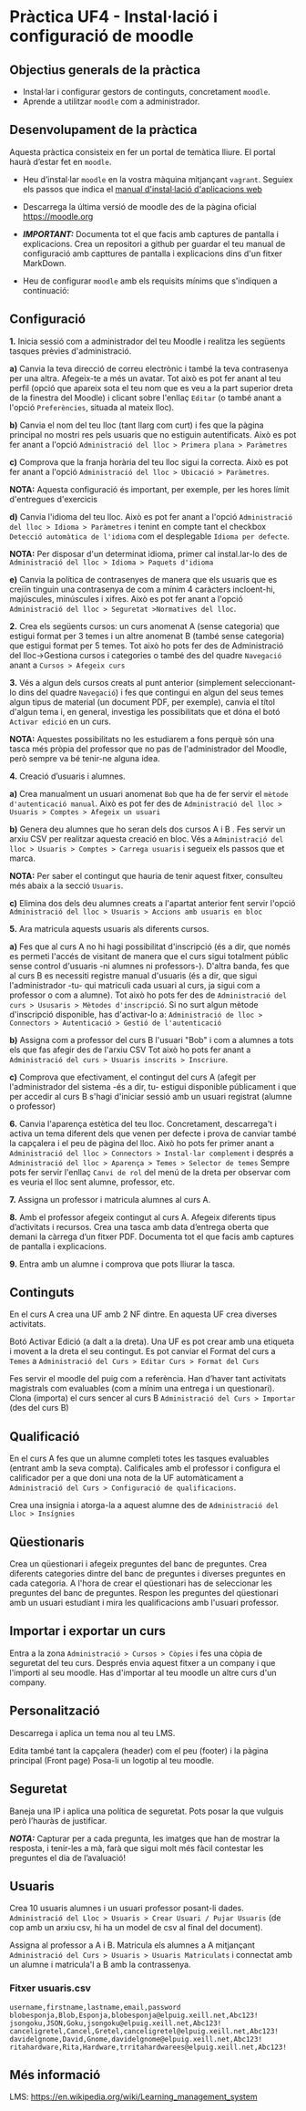 # Pràctica UF4 - Instal·lació i configuració de moodle
## Objectius generals de la pràctica
* Instal·lar i configurar gestors de continguts, concretament `moodle`.
* Aprende a utilitzar `moodle` com a administrador.

## Desenvolupament de la pràctica

Aquesta pràctica consisteix en fer un portal de temàtica lliure. El portal haurà d’estar fet en `moodle`.

* Heu d’instal·lar `moodle` en la vostra màquina mitjançant `vagrant`. Seguiex els passos que indica el [manual d'instal·lació d'aplicacions web](installacio-aplicacions-web.md)

* Descarrega la última versió de moodle des de la pàgina oficial https://moodle.org

* ***IMPORTANT:*** Documenta tot el que facis amb captures de pantalla i explicacions. Crea un repositori a github per guardar el teu manual de configuració amb capttures de pantalla i explicacions dins d'un fitxer MarkDown.

* Heu de configurar `moodle` amb els requisits mínims que s'indiquen a continuació:

## Configuració


**1.** Inicia sessió com a administrador del teu Moodle i realitza les següents tasques prèvies d'administració.

   **a)** Canvia la teva direcció de correu electrònic i també la teva contrasenya per una altra. Afegeix-te a més un avatar. Tot això es pot fer anant al teu perfil (opció que apareix sota el teu nom que es veu a la part superior dreta de la finestra del Moodle) i clicant sobre l'enllaç `Editar` (o també anant a l'opció `Preferències`, situada al mateix lloc).
   
   **b)** Canvia el nom del teu lloc (tant llarg com curt) i fes que la pàgina principal no mostri res pels usuaris que no estiguin autentificats. Això es pot fer anant a l'opció `Administració del lloc > Primera plana > Paràmetres`
   
   **c)** Comprova que la franja horària del teu lloc sigui la correcta. Això es pot fer anant a l'opció `Administració del lloc > Ubicació > Paràmetres`.
   
   **NOTA:** Aquesta configuració és important, per exemple, per les hores límit d'entregues d'exercicis
   
   **d)** Canvia l'idioma del teu lloc. Això es pot fer anant a l'opció `Administració del lloc > Idioma > Paràmetres` i tenint en compte tant el checkbox `Detecció automàtica de l'idioma` com el desplegable `Idioma per defecte`.
   
   **NOTA:** Per disposar d'un determinat idioma, primer cal instal.lar-lo des de `Administració del lloc > Idioma > Paquets d'idioma`
   
   **e)** Canvia la política de contrasenyes de manera que els usuaris que es creiïn tinguin una contrasenya de com a mínim 4 caràcters incloent-hi, majúscules, minúscules i xifres. Això es pot fer anant a l'opció `Administració del lloc > Seguretat >Normatives del lloc`.

**2.** Crea els següents cursos: un curs anomenat A (sense categoria) que estigui format per 3 temes i un altre anomenat B (també sense categoria) que estigui format per 5 temes. Tot això ho pots fer des de Administració del lloc->Gestiona cursos i categories o també des del quadre `Navegació` anant a `Cursos > Afegeix curs`

**3.** Vés a algun dels cursos creats al punt anterior (simplement seleccionant-lo dins del quadre `Navegació`) i fes que contingui en algun del seus temes algun tipus de material (un document PDF, per exemple), canvia el títol d'algun tema i, en general, investiga les possibilitats que et dóna el botó `Activar edició` en un curs.

   **NOTA:** Aquestes possibilitats no les estudiarem a fons perquè són una tasca més pròpia del professor que no pas de l'administrador del Moodle, però sempre va bé tenir-ne alguna idea.

**4.** Creació d’usuaris i alumnes. 
   
   **a)** Crea manualment un usuari anomenat `Bob` que ha de fer servir el `mètode d'autenticació manual`. Això es pot fer des de `Administració del lloc > Usuaris > Comptes > Afegeix un usuari`
   
   **b)** Genera deu alumnes que ho seran dels dos cursos A i B . Fes servir un arxiu CSV per realitzar aquesta creació en bloc. Vés a `Administració del lloc > Usuaris > Comptes > Carrega usuaris` i segueix els passos que et marca. 
   
   **NOTA:** Per saber el contingut que hauria de tenir aquest fitxer, consulteu més abaix a la secció `Usuaris`.
   
   **c)** Elimina dos dels deu alumnes creats a l'apartat anterior fent servir l'opció `Administració del lloc > Usuaris > Accions amb usuaris en bloc`

**5.** Ara matricula aquests usuaris als diferents cursos.

   **a)** Fes que al curs A no hi hagi possibilitat d'inscripció (és a dir, que només es permeti l'accés de visitant de manera que el curs sigui totalment públic sense control d'usuaris -ni alumnes ni professors-). D'altra banda, fes que al curs B es necessiti registre manual d'usuaris (és a dir, que sigui l'administrador -tu- qui matriculi cada usuari al curs, ja sigui com a professor o com a alumne). Tot això ho pots fer des de `Administració del curs > Ususaris > Mètodes d'inscripció`. Si no surt algun mètode d'inscripció disponible, has d'activar-lo a: `Administració de lloc > Connectors > Autenticació > Gestió de l'autenticació`

   **b)** Assigna com a professor del curs B l'usuari "Bob" i com a alumnes a tots els que fas afegir des de l'arxiu CSV Tot això ho pots fer anant a `Administració del curs > Usuaris inscrits > Inscriure`.

   **c)** Comprova que efectivament, el contingut del curs A (afegit per l'administrador del sistema -és a dir, tu- estigui disponible públicament i que per accedir al curs B s'hagi d'iniciar sessió amb un usuari registrat (alumne o professor)

**6.** Canvia l'aparença estètica del teu lloc. Concretament, descarrega't i activa un tema diferent dels que venen per defecte i prova de canviar també la capçalera i el peu de pàgina del lloc. Això ho pots fer primer anant a `Administració del lloc > Connectors > Instal·lar complement` i després a `Administració del lloc > Aparença > Temes > Selector de temes` Sempre pots fer servir l'enllaç `Canvi de rol` del menú de la dreta per observar com es veuria el lloc sent alumne, professor, etc.

**7.** Assigna un professor i matricula alumnes al curs A.

**8.** Amb el professor afegeix contingut al curs A. Afegeix diferents tipus d’activitats i recursos. Crea una tasca amb data d’entrega oberta que demani la càrrega d’un fitxer PDF. Documenta tot el que facis amb captures de pantalla i explicacions.

**9.** Entra amb un alumne i comprova que pots lliurar la tasca.

## Continguts
En el curs A crea una UF amb 2 NF dintre. En aquesta UF crea diverses activitats.

Botó Activar Edició (a dalt a la dreta). Una UF es pot crear amb una etiqueta i movent a la dreta el seu contingut. Es pot canviar el Format del curs a `Temes` a `Administració del Curs > Editar Curs > Format del Curs`

Fes servir el moodle del puig com a referència. Han d’haver tant activitats magistrals com evaluables (com a mínim una entrega i un questionari). Clona (importa) el curs sencer al curs B `Administració del Curs > Importar` (des del curs B)

## Qualificació
En el curs A fes que un alumne completi totes les tasques evaluables (entrant amb la seva compta). Calificales amb el professor i configura el calificador per a que doni una nota de la UF automàticament a `Administració del Curs > Configuració de qualificacions`.

Crea una insignia i atorga-la a aquest alumne des de `Administració del Lloc > Insígnies`

## Qüestionaris
Crea un qüestionari i afegeix preguntes del banc de preguntes. Crea diferents categories dintre del banc de preguntes i diverses preguntes en cada categoria. A l'hora de crear el qüestionari has de seleccionar les preguntes del banc de preguntes. Respon les preguntes del qüestionari amb un usuari estudiant i mira les qualificacions amb l'usuari professor.

## Importar i exportar un curs
Entra a la zona `Administració > Cursos > Còpies` i fes una còpia de seguretat del teu curs. Després envia aquest fitxer a un company i que l'importi al seu moodle. Has d'importar al teu moodle un altre curs d'un company. 

## Personalització
Descarrega i aplica un tema nou al teu LMS.

Edita també tant la capçalera (header) com el peu (footer) i la pàgina principal (Front page) Posa-li un logotip al teu moodle.

## Seguretat
Baneja una IP i aplica una política de seguretat. Pots posar la que vulguis però l’hauràs de justificar.

***NOTA:*** Capturar per a cada pregunta, les imatges que han de mostrar la resposta, i tenir-les a mà, farà que sigui molt més fàcil contestar les preguntes el dia de l’avaluació!

## Usuaris
Crea 10 usuaris alumnes i un usuari professor posant-li dades.
`Administració del Lloc > Usuaris > Crear Usuari / Pujar Usuaris` (de cop amb un arxiu csv, hi ha un model de csv al final del document).

Assigna al professor a A i B. Matricula els alumnes a A mitjançant `Administració del Curs > Usuaris > Usuaris Matriculats` i connectat amb un alumne i matricula'l a B amb la contrassenya.

### Fitxer usuaris.csv

```console
username,firstname,lastname,email,password
blobesponja,Blob,Esponja,blobesponja@elpuig.xeill.net,Abc123!
jsongoku,JSON,Goku,jsongoku@elpuig.xeill.net,Abc123!
canceligretel,Cancel,Gretel,canceligretel@elpuig.xeill.net,Abc123!
davidelgnome,David,Gnome,davidelgnome@elpuig.xeill.net,Abc123!
ritahardware,Rita,Hardware,trritahardwarees@elpuig.xeill.net,Abc123!
```

## Més informació
LMS: https://en.wikipedia.org/wiki/Learning_management_system
